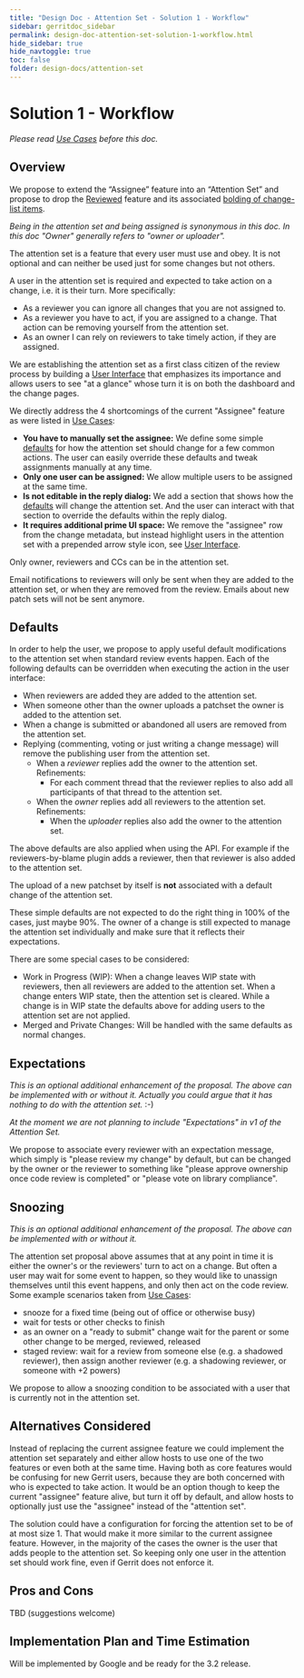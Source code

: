 ```yaml
---
title: "Design Doc - Attention Set - Solution 1 - Workflow"
sidebar: gerritdoc_sidebar
permalink: design-doc-attention-set-solution-1-workflow.html
hide_sidebar: true
hide_navtoggle: true
toc: false
folder: design-docs/attention-set
---
```


# Solution 1 - Workflow

*Please read [Use Cases](use-cases.md) before this doc.*

## <a id="overview">Overview

We propose to extend the “Assignee” feature into an “Attention Set” and propose to drop the
[Reviewed](https://gerrit-review.googlesource.com/Documentation/rest-api-changes.html#mark-as-reviewed)
feature and its associated
[bolding of change-list items](https://gerrit-review.googlesource.com/Documentation/dev-stars.html#reviewed-star).

*Being in the attention set and being assigned is synonymous in this doc. In this doc "Owner"
generally refers to "owner or uploader".*

The attention set is a feature that every user must use and obey. It is not optional and can neither
be used just for some changes but not others.

A user in the attention set is required and expected to take action on a change, i.e. it is their
turn. More specifically:

*   As a reviewer you can ignore all changes that you are not assigned to.
*   As a reviewer you have to act, if you are assigned to a change. That action can be removing
    yourself from the attention set.
*   As an owner I can rely on reviewers to take timely action, if they are assigned.

We are establishing the attention set as a first class citizen of the review process by building a
[User Interface](solution-1-user-interface.md) that emphasizes its importance and allows users to
see "at a glance" whose turn it is on both the dashboard and the change pages.

We directly address the 4 shortcomings of the current "Assignee" feature as were listed in
[Use Cases](use-cases.md):

*   **You have to manually set the assignee:** We define some simple [defaults](#defaults) for how
    the attention set should change for a few common actions. The user can easily override these
    defaults and tweak assignments manually at any time. 
*   **Only one user can be assigned:** We allow multiple users to be assigned at the same time.
*   **Is not editable in the reply dialog:** We add a section that shows how the
    [defaults](#defaults) will change the attention set. And the user can interact with that section
    to override the defaults within the reply dialog.
*   **It requires additional prime UI space:** We remove the "assignee" row from the change
    metadata, but instead highlight users in the attention set with a prepended arrow style icon,
    see [User Interface](solution-1-user-interface.md).

Only owner, reviewers and CCs can be in the attention set.

Email notifications to reviewers will only be sent when they are added to the attention set, or when
they are removed from the review. Emails about new patch sets will not be sent anymore.

## <a id="defaults">Defaults

In order to help the user, we propose to apply useful default modifications to the attention set
when standard review events happen. Each of the following defaults can be overridden when executing
the action in the user interface:

*   When reviewers are added they are added to the attention set.
*   When someone other than the owner uploads a patchset the owner is added to the attention set.
*   When a change is submitted or abandoned all users are removed from the attention set.
*   Replying (commenting, voting or just writing a change message) will remove the publishing user
    from the attention set.
    *   When a *reviewer* replies add the owner to the attention set. Refinements:
        *   For each comment thread that the reviewer replies to also add all participants of that
            thread to the attention set.
    *   When the *owner* replies add all reviewers to the attention set. Refinements:
        *   When the *uploader* replies also add the owner to the attention set.

The above defaults are also applied when using the API. For example if the reviewers-by-blame plugin
adds a reviewer, then that reviewer is also added to the attention set.

The upload of a new patchset by itself is **not** associated with a default change of the attention
set.

These simple defaults are not expected to do the right thing in 100% of the cases, just maybe 90%.
The owner of a change is still expected to manage the attention set individually and make sure that
it reflects their expectations.

There are some special cases to be considered:

*   Work in Progress (WIP): When a change leaves WIP state with reviewers, then all reviewers are
    added to the attention set. When a change enters WIP state, then the attention set is cleared.
    While a change is in WIP state the defaults above for adding users to the attention set are not
    applied.
*   Merged and Private Changes: Will be handled with the same defaults as normal changes.

## <a id="expectations">Expectations

*This is an optional additional enhancement of the proposal. The above can be implemented with or
without it. Actually you could argue that it has nothing to do with the attention set.* :-)

*At the moment we are not planning to include "Expectations" in v1 of the Attention Set.*

We propose to associate every reviewer with an expectation message, which simply is "please review
my change" by default, but can be changed by the owner or the reviewer to something like "please
approve ownership once code review is completed" or "please vote on library compliance".

## <a id="snoozing">Snoozing

*This is an optional additional enhancement of the proposal. The above can be implemented with or
without it.*

The attention set proposal above assumes that at any point in time it is either the owner's or the
reviewers' turn to act on a change. But often a user may wait for some event to happen, so they
would like to unassign themselves until this event happens, and only then act on the code review.
Some example scenarios taken from [Use Cases](use-cases.md):

*   snooze for a fixed time (being out of office or otherwise busy)
*   wait for tests or other checks to finish
*   as an owner on a "ready to submit" change wait for the parent or some other change to be merged,
    reviewed, released
*   staged review: wait for a review from someone else (e.g. a shadowed reviewer), then assign
    another reviewer (e.g. a shadowing reviewer, or someone with +2 powers)

We propose to allow a snoozing condition to be associated with a user that is currently not in the
attention set.

## <a id="alternatives-considered">Alternatives Considered

Instead of replacing the current assignee feature we could implement the attention set
separately and either allow hosts to use one of the two features or even both at the same time.
Having both as core features would be confusing for new Gerrit users, because they are both
concerned with who is expected to take action. It would be an option though to keep the current
"assignee" feature alive, but turn it off by default, and allow hosts to optionally just use
the "assignee" instead of the "attention set".

The solution could have a configuration for forcing the attention set to be of at most size 1. That
would make it more similar to the current assignee feature. However, in the majority of the cases
the owner is the user that adds people to the attention set. So keeping only one user in the
attention set should work fine, even if Gerrit does not enforce it.

## <a id="pros-and-cons">Pros and Cons

TBD (suggestions welcome)

## <a id="implementation">Implementation Plan and Time Estimation

Will be implemented by Google and be ready for the 3.2 release.
